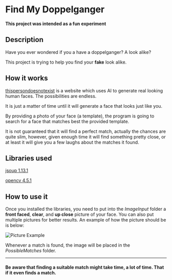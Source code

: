 # Find My Doppelganger
**This project was intended as a fun experiment**
## Description
Have you ever wondered if you a have a doppelganger? A look alike?

This project is trying to help you find your **fake** look alike.
## How it works
[thispersondoesnotexist](https://thispersondoesnotexist.com/) is a website which uses AI to generate real looking human faces. The possibilities are endless.

It is just a matter of time until it will generate a face that looks just like you.

By providing a photo of your face (a template), the program is going to search for a face that matches best the provided template.

It is not guaranteed that it will find a perfect match, actually the chances are quite slim, however, given enough time it will find something pretty close, or at least it will give you a few laughs about the matches it found.

## Libraries used
[jsoup 1.13.1](https://jsoup.org/download)

[opencv 4.5.1](https://opencv.org/releases/)
## How to use it
Once you installed the libraries, you need to put into the _ImageInput_ folder a **front faced**, **clear**, and **up close** picture of your face. You can also put multiple pictures for better results. An example of how the picture should be is below: 

![Picture Example](https://thispersondoesnotexist.com/image)

Whenever a match is found, the image will be placed in the _PossibleMatches_ folder.
***
#### Be aware that finding a suitable match might take time, a lot of time. That if it even finds a match.


